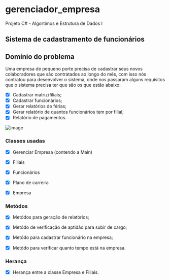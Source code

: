 # gerenciador_empresa
Projeto C# -  Algortimos e Estrutura de Dados I


## Sistema de cadastramento de funcionários

## Domínio do problema

Uma empresa de pequeno porte precisa de cadastrar seus novos colaboradores que são contratados ao longo do mês, com isso nós contratou para desenvolver o sistema, onde nos passaram alguns requisitos que o sistema precisa ter que são os que estão abaixo: 

- [x] Cadastrar matriz/filiais;
- [x] Cadastrar funcionários;
- [x] Gerar relatórios de férias;
- [x] Gerar relatório de quantos funcionários tem por filial;
- [x] Relatório de pagamentos.

![image](assets/projeto_andre.png)


### Classes usadas

- [x] Gerenciar Empresa (contendo a Main)
- [x] Filiais
- [x] Funcionários
- [x] Plano de carreira
- [x] Empresa


### Metódos 

- [x] Metódos para geração de relatórios;
- [x] Metódo de verificação de aptidão para subir de cargo;
- [x] Metódo para cadastrar funcionário na empresa;
- [x] Metódo para verificar quanto tempo está na empresa.


### Herança
- [x] Herança entre a classe Empresa e Filiais.
